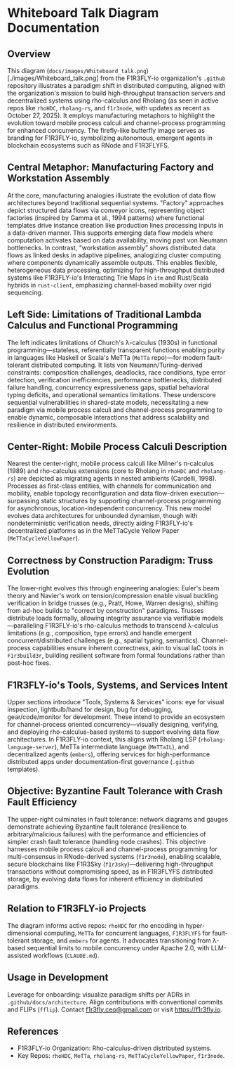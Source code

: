 # Whiteboard Talk Diagram Documentation

## Overview

This diagram (`docs/images/Whiteboard_talk.png`)[./images/Whiteboard_talk.png] from the F1R3FLY-io organization's `.github` repository illustrates a paradigm shift in distributed computing, aligned with the organization's mission to build high-throughput transaction servers and decentralized systems using rho-calculus and Rholang (as seen in active repos like `rhoHDC`, `rholang-rs`, and `f1r3node`, with updates as recent as October 27, 2025). It employs manufacturing metaphors to highlight the evolution toward mobile process calculi and channel-process programming for enhanced concurrency. The firefly-like butterfly image serves as branding for F1R3FLY-io, symbolizing autonomous, emergent agents in blockchain ecosystems such as RNode and F1R3FLYFS.

## Central Metaphor: Manufacturing Factory and Workstation Assembly

At the core, manufacturing analogies illustrate the evolution of data flow architectures beyond traditional sequential systems. "Factory" approaches depict structured data flows via conveyor icons, representing object factories (inspired by Gamma et al., 1994 patterns) where functional templates drive instance creation like production lines processing inputs in a data-driven manner. This supports emerging data flow models where computation activates based on data availability, moving past von Neumann bottlenecks. In contrast, "workstation assembly" shows distributed data flows as linked desks in adaptive pipelines, analogizing cluster computing where components dynamically assemble outputs. This enables flexible, heterogeneous data processing, optimizing for high-throughput distributed systems like F1R3FLY-io's Interacting Trie Maps in `itm` and Rust/Scala hybrids in `rust-client`, emphasizing channel-based mobility over rigid sequencing.

## Left Side: Limitations of Traditional Lambda Calculus and Functional Programming

The left indicates limitations of Church's λ-calculus (1930s) in functional programming—stateless, referentially transparent functions enabling purity in languages like Haskell or Scala's MeTTa (`MeTTa` repo)—for modern fault-tolerant distributed computing. It lists von Neumann/Turing-derived constraints: composition challenges, deadlocks, race conditions, type error detection, verification inefficiencies, performance bottlenecks, distributed failure handling, concurrency expressiveness gaps, spatial behavioral typing deficits, and operational semantics limitations. These underscore sequential vulnerabilities in shared-state models, necessitating a new paradigm via mobile process calculi and channel-process programming to enable dynamic, composable interactions that address scalability and resilience in distributed environments.

## Center-Right: Mobile Process Calculi Description

Nearest the center-right, mobile process calculi like Milner's π-calculus (1989) and rho-calculus extensions (core to Rholang in `rhoHDC` and `rholang-rs`) are depicted as migrating agents in nested ambients (Cardelli, 1998). Processes as first-class entities, with channels for communication and mobility, enable topology reconfiguration and data flow-driven execution—surpassing static structures by supporting channel-process programming for asynchronous, location-independent concurrency. This new model evolves data architectures for unbounded dynamism, though with nondeterministic verification needs, directly aiding F1R3FLY-io's decentralized platforms as in the MeTTaCycle Yellow Paper (`MeTTaCycleYellowPaper`).

## Correctness by Construction Paradigm: Truss Evolution

The lower-right evolves this through engineering analogies: Euler's beam theory and Navier's work on tension/compression enable visual buckling verification in bridge trusses (e.g., Pratt, Howe, Warren designs), shifting from ad-hoc builds to "correct by construction" paradigms. Trusses distribute loads formally, allowing integrity assurance via verifiable models—paralleling F1R3FLY-io's rho-calculus methods to transcend λ-calculus limitations (e.g., composition, type errors) and handle emergent concurrent/distributed challenges (e.g., spatial typing, semantics). Channel-process capabilities ensure inherent correctness, akin to visual IaC tools in `F1r3bu1ld3r`, building resilient software from formal foundations rather than post-hoc fixes.

## F1R3FLY-io's Tools, Systems, and Services Intent

Upper sections introduce "Tools, Systems & Services" icons: eye for visual inspection, lightbulb/hand for design, bug for debugging, gear/code/monitor for development. These intend to provide an ecosystem for channel-process oriented concurrency—visually designing, verifying, and deploying rho-calculus-based systems to support evolving data flow architectures. In F1R3FLY-io context, this aligns with Rholang LSP (`rholang-language-server`), MeTTa intermediate language (`MeTTaIL`), and decentralized agents (`embers`), offering services for high-performance distributed apps under documentation-first governance (`.github` templates).

## Objective: Byzantine Fault Tolerance with Crash Fault Efficiency

The upper-right culminates in fault tolerance: network diagrams and gauges demonstrate achieving Byzantine fault tolerance (resilience to arbitrary/malicious failures) with the performance and efficiencies of simpler crash fault tolerance (handling node crashes). This objective harnesses mobile process calculi and channel-process programming for multi-consensus in RNode-derived systems (`f1r3node`), enabling scalable, secure blockchains like F1R3Sky (`f1r3sky`)—delivering high-throughput transactions without compromising speed, as in F1R3FLYFS distributed storage, by evolving data flows for inherent efficiency in distributed paradigms.

## Relation to F1R3FLY-io Projects

The diagram informs active repos: `rhoHDC` for rho encoding in hyper-dimensional computing, `MeTTa` for concurrent languages, `F1R3FLYFS` for fault-tolerant storage, and `embers` for agents. It advocates transitioning from λ-based sequential limits to mobile concurrency under Apache 2.0, with LLM-assisted workflows (`CLAUDE.md`).

## Usage in Development

Leverage for onboarding: visualize paradigm shifts per ADRs in `.github/docs/architecture`. Align contributions with conventional commits and FLIPs (`fflip`). Contact f1r3fly.ceo@gmail.com or visit https://f1r3fly.io.

## References

- F1R3FLY-io Organization: Rho-calculus-driven distributed systems.
- Key Repos: `rhoHDC`, `MeTTa`, `rholang-rs`, `MeTTaCycleYellowPaper`, `f1r3node`.
